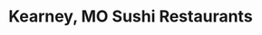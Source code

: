 ---
layout: city
title: Kearney, MO Sushi Restaurants
permalink: /missouri/kearney/
stateAbbr: MO
stateName: Missouri
cityName: Kearney

---